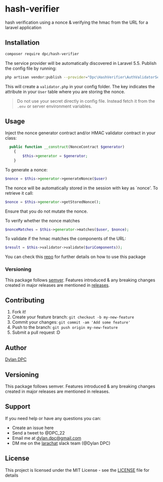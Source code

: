 # hash-verifier

hash verification using a nonce & verifying the hmac from the URL for a laravel application

## Installation

```bash
composer require dpc/hash-verifier
```

The service provider will be automatically discovered in Laravel 5.5. Publish the config file by running:
```bash
php artisan vendor:publish --provider="Dpc\HashVerifier\AuthValidatorServiceProvider"
```

This will create a `validator.php` in your config folder. The key indicates the attribute in your `User` table where you are storing the nonce. 

> Do not use your secret directly in config file. Instead fetch it from the `.env` or server environment variables.

## Usage
Inject the nonce generator contract and/or HMAC validator contract in your class:
```php
  public function __construct(NonceContract $generator)
    {
        $this->generator = $generator;
    }
```
To generate a nonce: 
```php
$nonce = $this->generator->generateNonce($user)
```
The nonce will be automatically stored in the session with key as `nonce'. To retrieve it call:
```php
$nonce = $this->generator->getStoredNonce();
```

Ensure that you do not mutate the nonce.


To verify whether the nonce matches

```php
$nonceMatches = $this->generator->matches($user, $nonce);
```

To validate if the hmac matches the components of the URL: 

```php
$result = $this->validator->validate($uriComponents));
```      

You can check this [repo](https://github.com/themeanorak/laravel-shopify/blob/master/src/Modules/Auth.php) for further details on how to use this package

### Versioning
This package follows [semver](http://semver.org/). Features introduced & any breaking changes created in major releases are mentioned in [releases](https://github.com/Dylan-DPC/hash-verifier/releases). 

## Contributing

1. Fork it!
2. Create your feature branch: `git checkout -b my-new-feature`
3. Commit your changes: `git commit -am 'Add some feature'`
4. Push to the branch: `git push origin my-new-feature`
5. Submit a pull request :D

## Author

[Dylan DPC](https://github.com/Dylan-DPC)

## Versioning

This package follows semver. Features introduced & any breaking changes created in major releases are mentioned in releases.

## Support

If you need help or have any questions you can:

* Create an issue here
* Send a tweet to @DPC_22
* Email me at dylan.dpc@gmail.com
* DM me on the [larachat](https://larachat.co) slack team (@Dylan DPC)

## License

This project is licensed under the MIT License - see the [LICENSE](LICENSE) file for details
